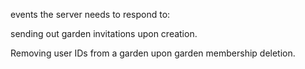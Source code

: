 events the server needs to respond to:

sending out garden invitations upon creation.

Removing user IDs from a garden upon garden membership deletion.

